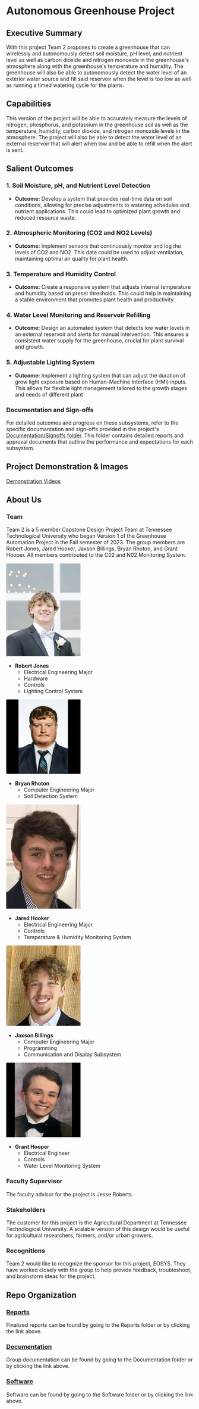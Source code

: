 # Autonomous Greenhouse Project

## Executive Summary

With this project Team 2 proposes to create a greenhouse that can wirelessly and autonomously detect soil moisture, pH level, and nutrient level as well as carbon dioxide and nitrogen monoxide in the greenhouse's atmosphere along with the greenhouse's temperature and humidity. The greenhouse will also be able to autonomously detect the water level of an exterior water source and fill said reservoir when the level is too low as well as running a timed watering cycle for the plants. 


## Capabilities

This version of the project will be able to accurately measure the levels of nitrogen, phosphorus, and potassium in the greenhouse soil as well as the temperature, humidity, carbon dioxide, and nitrogen monoxide levels in the atmosphere. The project will also be able to detect the water level of an external reservoir that will alert when low and be able to refill when the alert is sent.


## Salient Outcomes

### 1. Soil Moisture, pH, and Nutrient Level Detection
- **Outcome:** Develop a system that provides real-time data on soil conditions, allowing for precise adjustments to watering schedules and nutrient applications. This could lead to optimized plant growth and reduced resource waste.

### 2. Atmospheric Monitoring (CO2 and NO2 Levels)
- **Outcome:** Implement sensors that continuously monitor and log the levels of CO2 and NO2. This data could be used to adjust ventilation, maintaining optimal air quality for plant health.

### 3. Temperature and Humidity Control
- **Outcome:** Create a responsive system that adjusts internal temperature and humidity based on preset thresholds. This could help in maintaining a stable environment that promotes plant health and productivity.

### 4. Water Level Monitoring and Reservoir Refilling
- **Outcome:** Design an automated system that detects low water levels in an external reservoir and alerts for manual intervention. This ensures a consistent water supply for the greenhouse, crucial for plant survival and growth.

### 5. Adjustable Lighting System
- **Outcome:** Implement a lighting system that can adjust the duration of grow light exposure based on Human-Machine Interface (HMI) inputs. This allows for flexible light management tailored to the growth stages and needs of different plant

### Documentation and Sign-offs
For detailed outcomes and progress on these subsystems, refer to the specific documentation and sign-offs provided in the project's [Documentation/Signoffs folder](https://github.com/RealityHertz/Greenhouse-Project/tree/main/Documentation/Signoffs). This folder contains detailed reports and approval documents that outline the performance and expectations for each subsystem.

## Project Demonstration & Images

[Demonstration Videos](https://github.com/RealityHertz/Greenhouse-Project/tree/main/Documentation/Images/Team2_Experimental_Videos)

## About Us

### Team


Team 2 is a 5 member Capstone Design Project Team at Tennessee Technological University who began Version 1 of the Greenhouse Automation Project in the Fall semester of 2023. The group members are Robert Jones, Jared Hooker, Jaxson Billings, Bryan Rhoton, and Grant Hooper. All members contributed to the C02 and N02 Monitoring System.

![Noah Headshot](https://github.com/RealityHertz/Greenhouse-Project/blob/main/Documentation/Images/Noah%20Jones%20Headshot.jpg)
- **Robert Jones**
  - Electrical Engineering Major
  - Hardware
  - Controls
  - Lighting Control System
 
![Bryan Headshot](https://github.com/RealityHertz/Greenhouse-Project/blob/main/Documentation/Images/Bryan_Rhoton_Headshot_resize.jpg)
- **Bryan Rhoton**
  - Computer Engineering Major
  - Soil Detection System

![Jared Headshot](https://github.com/RealityHertz/Greenhouse-Project/blob/main/Documentation/Images/Jared%20Hooker%20Headshot.jpg)
- **Jared Hooker**
  - Electrical Engineering Major
  - Controls
  - Temperature & Humidity Monitoring System

![Jaxson Headshot](https://github.com/RealityHertz/Greenhouse-Project/blob/main/Documentation/Images/Jaxson%20Billings%20Headshot.jpg)
- **Jaxson Billings**
  - Computer Engineering Major
  - Programming
  - Communication and Display Subsystem

![Grant Headshot](https://github.com/RealityHertz/Greenhouse-Project/blob/main/Documentation/Images/Grant%20Hooper%20Headshot.jpg)
- **Grant Hooper**
  - Electrical Engineer
  - Controls
  - Water Level Monitoring System

### Faculty Supervisor

The faculty advisor for the project is Jesse Roberts.

### Stakeholders

The customer for this project is the Agricultural Department at Tennessee Technological University. A scalable version of this design would be useful for agricultural researchers, farmers, and/or urban growers.

### Recognitions

Team 2 would like to recognize the sponsor for this project, EOSYS. They have worked closely with the group to help provide feedback, troubleshoot, and brainstorm ideas for the project. 

## Repo Organization

### [Reports](https://github.com/RealityHertz/Greenhouse-Project/tree/main/Reports)

Finalized reports can be found by going to the Reports folder or by clicking the link above.

### [Documentation](https://github.com/RealityHertz/Greenhouse-Project/tree/main/Documentation)

Group documentation can be found by going to the Documentation folder or by clicking the link above.

### [Software](https://github.com/RealityHertz/Greenhouse-Project/tree/main/Software)

Software can be found by going to the Software folder or by clicking the link above.
